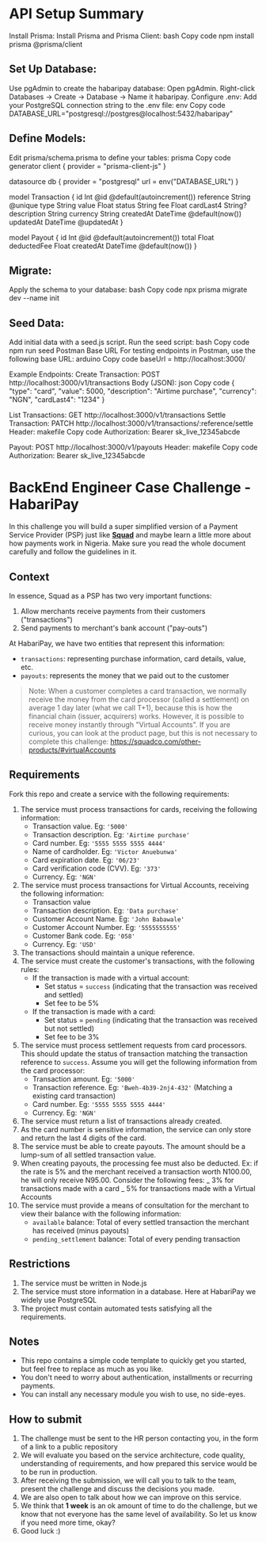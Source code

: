 # API Setup Summary
Install Prisma:
Install Prisma and Prisma Client:
bash
Copy code
npm install prisma @prisma/client


## Set Up Database:
Use pgAdmin to create the habaripay database:
Open pgAdmin.
Right-click Databases → Create → Database → Name it habaripay.
Configure .env:
Add your PostgreSQL connection string to the .env file:
env
Copy code
DATABASE_URL="postgresql://postgres@localhost:5432/habaripay"


## Define Models:
Edit prisma/schema.prisma to define your tables:
prisma
Copy code
generator client {
  provider = "prisma-client-js"
}

datasource db {
  provider = "postgresql"
  url      = env("DATABASE_URL")
}

model Transaction {
  id          Int      @id @default(autoincrement())
  reference   String   @unique
  type        String
  value       Float
  status      String
  fee         Float
  cardLast4   String?
  description String
  currency    String
  createdAt   DateTime @default(now())
  updatedAt   DateTime @updatedAt
}

model Payout {
  id          Int      @id @default(autoincrement())
  total       Float
  deductedFee Float
  createdAt   DateTime @default(now())
}


## Migrate:
Apply the schema to your database:
bash
Copy code
npx prisma migrate dev --name init


## Seed Data:
Add initial data with a seed.js script. Run the seed script:
bash
Copy code
npm run seed
Postman Base URL
For testing endpoints in Postman, use the following base URL:
arduino
Copy code
baseUrl = http://localhost:3000/



Example Endpoints:
Create Transaction:
POST http://localhost:3000/v1/transactions
Body (JSON):
json
Copy code
{
  "type": "card",
  "value": 5000,
  "description": "Airtime purchase",
  "currency": "NGN",
  "cardLast4": "1234"
}


List Transactions:
GET http://localhost:3000/v1/transactions
Settle Transaction:
PATCH http://localhost:3000/v1/transactions/:reference/settle
Header:
makefile
Copy code
Authorization: Bearer sk_live_12345abcde


Payout:
POST http://localhost:3000/v1/payouts
Header:
makefile
Copy code
Authorization: Bearer sk_live_12345abcde






# BackEnd Engineer Case Challenge - HabariPay

In this challenge you will build a super simplified version of a Payment Service Provider (PSP) just like [**Squad**](https://squadco.com) and maybe learn a little more about how payments work in Nigeria.
Make sure you read the whole document carefully and follow the guidelines in it.

## Context

In essence, Squad as a PSP has two very important functions:

1. Allow merchants receive payments from their customers ("transactions")
2. Send payments to merchant's bank account ("pay-outs")

At HabariPay, we have two entities that represent this information:

- `transactions`: representing purchase information, card details, value, etc.
- `payouts`: represents the money that we paid out to the customer

> Note: When a customer completes a card transaction, we normally receive the money from the card processor (called a settlement)
> on average 1 day later (what we call T+1), because this is how the financial chain (issuer, acquirers) works.
> However, it is possible to receive money instantly through "Virtual Accounts".
> If you are curious, you can look at the product page, but this is not necessary to complete this challenge: https://squadco.com/other-products/#virtualAccounts

## Requirements

Fork this repo and create a service with the following requirements:

1. The service must process transactions for cards, receiving the following information:
   - Transaction value. Eg: `'5000'`
   - Transaction description. Eg: `'Airtime purchase'`
   - Card number. Eg: `'5555 5555 5555 4444'`
   - Name of cardholder. Eg: `'Victor Anuebunwa'`
   - Card expiration date. Eg: `'06/23'`
   - Card verification code (CVV). Eg: `'373'`
   - Currency. Eg: `'NGN'`
2. The service must process transactions for Virtual Accounts, receiving the following information:
   - Transaction value
   - Transaction description. Eg: `'Data purchase'`
   - Customer Account Name. Eg: `'John Babawale'`
   - Customer Account Number. Eg: `'5555555555'`
   - Customer Bank code. Eg: `'058'`
   - Currency. Eg: `'USD'`
3. The transactions should maintain a unique reference.
4. The service must create the customer's transactions, with the following rules:
   - If the transaction is made with a virtual account:
     - Set status = `success` (indicating that the transaction was received and settled)
     - Set fee to be 5%
   - If the transaction is made with a card:
     - Set status = `pending` (indicating that the transaction was received but not settled)
     - Set fee to be 3%
5. The service must process settlement requests from card processors. This should update the status of transaction matching the transaction reference to `success`. Assume you will get the following information from the card processor:
   - Transaction amount. Eg: `'5000'`
   - Transaction reference. Eg: `'Bweh-4b39-2nj4-432'` (Matching a existing card transaction)
   - Card number. Eg: `'5555 5555 5555 4444'`
   - Currency. Eg: `'NGN'`
6. The service must return a list of transactions already created.
7. As the card number is sensitive information, the service can only store and return the last 4 digits of the card.
8. The service must be able to create payouts. The amount should be a lump-sum of all settled transaction value.
9. When creating payouts, the processing fee must also be deducted.
   Ex: if the rate is 5% and the merchant received a transaction worth N100.00, he will only receive N95.00. Consider the following fees:
   _ 3% for transactions made with a card
   _ 5% for transactions made with a Virtual Accounts
10. The service must provide a means of consultation for the merchant to view their balance with the following information:
    - `available` balance: Total of every settled transaction the merchant has received (minus payouts)
    - `pending_settlement` balance: Total of every pending transaction

## Restrictions

1. The service must be written in Node.js
2. The service must store information in a database. Here at HabariPay we widely use PostgreSQL
3. The project must contain automated tests satisfying all the requirements.

## Notes

- This repo contains a simple code template to quickly get you started, but feel free to replace as much as you like.
- You don't need to worry about authentication, installments or recurring payments.
- You can install any necessary module you wish to use, no side-eyes.

## How to submit

1. The challenge must be sent to the HR person contacting you, in the form of a link to a public repository
2. We will evaluate you based on the service architecture, code quality, understanding of requirements, and how prepared this service would be to be run in production.
3. After receiving the submission, we will call you to talk to the team, present the challenge and discuss the decisions you made.
4. We are also open to talk about how we can improve on this service.
5. We think that **1 week** is an ok amount of time to do the challenge, but we know that not everyone has the same level of availability. So let us know if you need more time, okay?
6. Good luck :)



